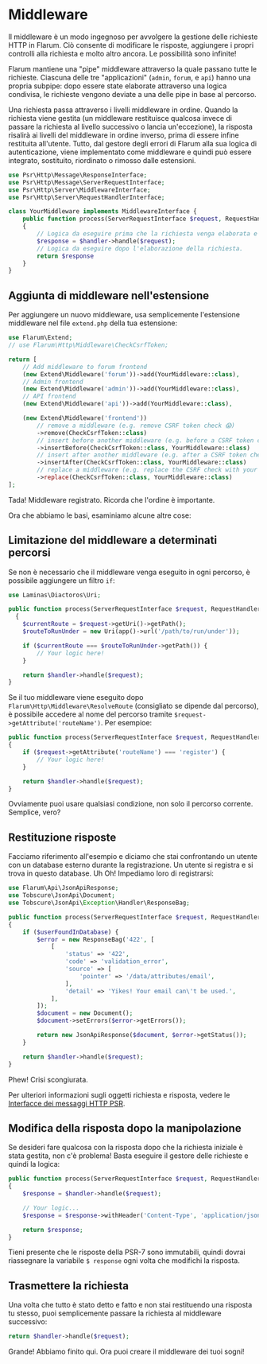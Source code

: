 # Middleware

Il middleware è un modo ingegnoso per avvolgere la gestione delle richieste HTTP in Flarum. Ciò consente di modificare le risposte, aggiungere i propri controlli alla richiesta e molto altro ancora. Le possibilità sono infinite!

Flarum mantiene una "pipe" middleware attraverso la quale passano tutte le richieste. Ciascuna delle tre "applicazioni" (`admin`, `forum`, e `api`) hanno una propria subpipe: dopo essere state elaborate attraverso una logica condivisa, le richieste vengono deviate a una delle pipe in base al percorso.

Una richiesta passa attraverso i livelli middleware in ordine. Quando la richiesta viene gestita (un middleware restituisce qualcosa invece di passare la richiesta al livello successivo o lancia un'eccezione), la risposta risalirà ai livelli del middleware in ordine inverso, prima di essere infine restituita all'utente. Tutto, dal gestore degli errori di Flarum alla sua logica di autenticazione, viene implementato come middleware e quindi può essere integrato, sostituito, riordinato o rimosso dalle estensioni.


```php
use Psr\Http\Message\ResponseInterface;
use Psr\Http\Message\ServerRequestInterface;
use Psr\Http\Server\MiddlewareInterface;
use Psr\Http\Server\RequestHandlerInterface;

class YourMiddleware implements MiddlewareInterface {
    public function process(ServerRequestInterface $request, RequestHandlerInterface $handler): ResponseInterface
    {
        // Logica da eseguire prima che la richiesta venga elaborata e successivamente venga chiamato il middleware.
        $response = $handler->handle($request);
        // Logica da eseguire dopo l'elaborazione della richiesta.
        return $response
    }
}
```

## Aggiunta di middleware nell'estensione

Per aggiungere un nuovo middleware, usa semplicemente l'estensione middleware nel file `extend.php` della tua estensione:

```php
use Flarum\Extend;
// use Flarum\Http\Middleware\CheckCsrfToken;

return [
    // Add middleware to forum frontend
    (new Extend\Middleware('forum'))->add(YourMiddleware::class),
    // Admin frontend
    (new Extend\Middleware('admin'))->add(YourMiddleware::class),
    // API frontend
    (new Extend\Middleware('api'))->add(YourMiddleware::class),

    (new Extend\Middleware('frontend'))
        // remove a middleware (e.g. remove CSRF token check 😱)
        ->remove(CheckCsrfToken::class)
        // insert before another middleware (e.g. before a CSRF token check)
        ->insertBefore(CheckCsrfToken::class, YourMiddleware::class)
        // insert after another middleware (e.g. after a CSRF token check)
        ->insertAfter(CheckCsrfToken::class, YourMiddleware::class)
        // replace a middleware (e.g. replace the CSRF check with your own implementation)
        ->replace(CheckCsrfToken::class, YourMiddleware::class)
];
```

Tada! Middleware registrato. Ricorda che l'ordine è importante.

Ora che abbiamo le basi, esaminiamo alcune altre cose:

## Limitazione del middleware a determinati percorsi

Se non è necessario che il middleware venga eseguito in ogni percorso, è possibile aggiungere un filtro `if`:

```php
use Laminas\Diactoros\Uri;

public function process(ServerRequestInterface $request, RequestHandlerInterface $handler): ResponseInterface
  {
    $currentRoute = $request->getUri()->getPath();
    $routeToRunUnder = new Uri(app()->url('/path/to/run/under'));

    if ($currentRoute === $routeToRunUnder->getPath()) {
        // Your logic here!
    }

    return $handler->handle($request);
}
```

Se il tuo middleware viene eseguito dopo `Flarum\Http\Middleware\ResolveRoute` (consigliato se dipende dal percorso), è possibile accedere al nome del percorso tramite `$request->getAttribute('routeName')`. Per esempioe:

```php
public function process(ServerRequestInterface $request, RequestHandlerInterface $handler): ResponseInterface
{
    if ($request->getAttribute('routeName') === 'register') {
        // Your logic here!
    }

    return $handler->handle($request);
}
```

Ovviamente puoi usare qualsiasi condizione, non solo il percorso corrente. Semplice, vero?

## Restituzione risposte

Facciamo riferimento all'esempio e diciamo che stai confrontando un utente con un database esterno durante la registrazione. Un utente si registra e si trova in questo database. Uh Oh! Impediamo loro di registrarsi:

```php
use Flarum\Api\JsonApiResponse;
use Tobscure\JsonApi\Document;
use Tobscure\JsonApi\Exception\Handler\ResponseBag;

public function process(ServerRequestInterface $request, RequestHandlerInterface $handler): ResponseInterface
{
    if ($userFoundInDatabase) {
        $error = new ResponseBag('422', [
            [
                'status' => '422',
                'code' => 'validation_error',
                'source' => [
                    'pointer' => '/data/attributes/email',
                ],
                'detail' => 'Yikes! Your email can\'t be used.',
            ],
        ]);
        $document = new Document();
        $document->setErrors($error->getErrors());

        return new JsonApiResponse($document, $error->getStatus());
    }

    return $handler->handle($request);
}
```

Phew! Crisi scongiurata.

Per ulteriori informazioni sugli oggetti richiesta e risposta, vedere le [Interfacce dei messaggi HTTP PSR](https://www.php-fig.org/psr/psr-7/#1-specification).

## Modifica della risposta dopo la manipolazione

Se desideri fare qualcosa con la risposta dopo che la richiesta iniziale è stata gestita, non c'è problema! Basta eseguire il gestore delle richieste e quindi la logica:

```php
public function process(ServerRequestInterface $request, RequestHandlerInterface $handler): ResponseInterface
{
    $response = $handler->handle($request);

    // Your logic...
    $response = $response->withHeader('Content-Type', 'application/json');

    return $response;
}
```

Tieni presente che le risposte della PSR-7 sono immutabili, quindi dovrai riassegnare la variabile `$ response` ogni volta che modifichi la risposta.

## Trasmettere la richiesta

Una volta che tutto è stato detto e fatto e non stai restituendo una risposta tu stesso, puoi semplicemente passare la richiesta al middleware successivo:

```php
return $handler->handle($request);
```

Grande! Abbiamo finito qui. Ora puoi creare il middleware dei tuoi sogni!
